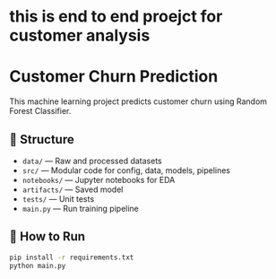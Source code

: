# this is end to end proejct for customer analysis 

# Customer Churn Prediction

This machine learning project predicts customer churn using Random Forest Classifier.

## 📁 Structure

- `data/` — Raw and processed datasets
- `src/` — Modular code for config, data, models, pipelines
- `notebooks/` — Jupyter notebooks for EDA
- `artifacts/` — Saved model
- `tests/` — Unit tests
- `main.py` — Run training pipeline

## 🚀 How to Run

```bash
pip install -r requirements.txt
python main.py
